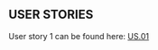 ## USER STORIES

User story 1 can be found here: [US.01](https://github.com/soen341-2/Helloworld-SOEN341_Project_W25/issues/1)
